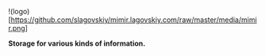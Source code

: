 !(logo)[https://github.com/slagovskiy/mimir.lagovskiy.com/raw/master/media/mimir.png]

**Storage for various kinds of information.**
